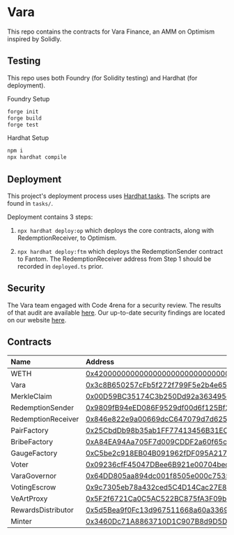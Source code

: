 # Vara

This repo contains the contracts for Vara Finance, an AMM on Optimism inspired by Solidly.

## Testing

This repo uses both Foundry (for Solidity testing) and Hardhat (for deployment).

Foundry Setup

```ml
forge init
forge build
forge test
```

Hardhat Setup

```ml
npm i
npx hardhat compile
```

## Deployment

This project's deployment process uses [Hardhat tasks](https://hardhat.org/guides/create-task.html). The scripts are found in `tasks/`.

Deployment contains 3 steps:

1. `npx hardhat deploy:op` which deploys the core contracts, along with RedemptionReceiver, to Optimism.

2. `npx hardhat deploy:ftm` which deploys the RedemptionSender contract to Fantom. The RedemptionReceiver address from Step 1 should be recorded in `deployed.ts` prior.

## Security

The Vara team engaged with Code 4rena for a security review. The results of that audit are available [here](https://code4rena.com/reports/2022-05-vara/). Our up-to-date security findings are located on our website [here](https://docs.vara.finance/security).

## Contracts

| Name               | Address                                                                                                                               |
| :----------------- | :------------------------------------------------------------------------------------------------------------------------------------ |
| WETH               | [0x4200000000000000000000000000000000000006](https://optimistic.etherscan.io/address/0x4200000000000000000000000000000000000006#code) |
| Vara               | [0x3c8B650257cFb5f272f799F5e2b4e65093a11a05](https://optimistic.etherscan.io/address/0x3c8B650257cFb5f272f799F5e2b4e65093a11a05#code) |
| MerkleClaim        | [0x00D59BC35174C3b250Dd92a363495d38C8777a49](https://optimistic.etherscan.io/address/0x00D59BC35174C3b250Dd92a363495d38C8777a49#code) |
| RedemptionSender   | [0x9809fB94eED086F9529df00d6f125Bf25Ee84A93](https://ftmscan.com/address/0x9809fB94eED086F9529df00d6f125Bf25Ee84A93#code)             |
| RedemptionReceiver | [0x846e822e9a00669dcC647079d7d625d2cd25A951](https://optimistic.etherscan.io/address/0x846e822e9a00669dcC647079d7d625d2cd25A951#code) |
| PairFactory        | [0x25CbdDb98b35ab1FF77413456B31EC81A6B6B746](https://optimistic.etherscan.io/address/0x25CbdDb98b35ab1FF77413456B31EC81A6B6B746#code) |
| BribeFactory       | [0xA84EA94Aa705F7d009CDDF2a60f65c0d446b748E](https://optimistic.etherscan.io/address/0xA84EA94Aa705F7d009CDDF2a60f65c0d446b748E#code) |
| GaugeFactory       | [0xC5be2c918EB04B091962fDF095A217A55CFA42C5](https://optimistic.etherscan.io/address/0xC5be2c918EB04B091962fDF095A217A55CFA42C5#code) |
| Voter              | [0x09236cfF45047DBee6B921e00704bed6D6B8Cf7e](https://optimistic.etherscan.io/address/0x09236cfF45047DBee6B921e00704bed6D6B8Cf7e#code) |
| VaraGovernor       | [0x64DD805aa894dc001f8505e000c7535179D96C9E](https://optimistic.etherscan.io/address/0x64DD805aa894dc001f8505e000c7535179D96C9E#code) |
| VotingEscrow       | [0x9c7305eb78a432ced5C4D14Cac27E8Ed569A2e26](https://optimistic.etherscan.io/address/0x9c7305eb78a432ced5C4D14Cac27E8Ed569A2e26#code) |
| VeArtProxy         | [0x5F2f6721Ca0C5AC522BC875fA3F09bF693dcFa1D](https://optimistic.etherscan.io/address/0x5F2f6721Ca0C5AC522BC875fA3F09bF693dcFa1D#code) |
| RewardsDistributor | [0x5d5Bea9f0Fc13d967511668a60a3369fD53F784F](https://optimistic.etherscan.io/address/0x5d5Bea9f0Fc13d967511668a60a3369fD53F784F#code) |
| Minter             | [0x3460Dc71A8863710D1C907B8d9D5DBC053a4102d](https://optimistic.etherscan.io/address/0x3460Dc71A8863710D1C907B8d9D5DBC053a4102d#code) |
